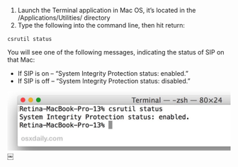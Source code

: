 1. Launch the Terminal application in Mac OS, it’s located in the /Applications/Utilities/ directory
2. Type the following into the command line, then hit return:
```plaintext
csrutil status
```
You will see one of the following messages, indicating the status of SIP on that Mac:
* If SIP is on – “System Integrity Protection status: enabled.”
* If SIP is off – “System Integrity Protection status: disabled.”

![image](8C0C018D-49DC-4F70-BCD1-F6572AA8BEF4.jpg)￼


